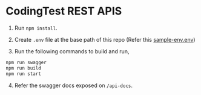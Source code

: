 # CodingTest REST APIS

1. Run `npm install`.
2. Create `.env` file at the base path of this repo (Refer this [sample-env.env](./env/sample-env.env))

3. Run the following commands to build and run,

```bash
npm run swagger
npm run build
npm run start
```

4. Refer the swagger docs exposed on `/api-docs`.
